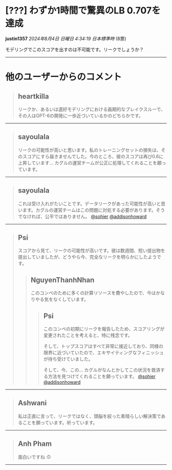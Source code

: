 # [???] わずか1時間で驚異のLB 0.707を達成

**justin1357** *2024年8月4日 日曜日 4:34:19 日本標準時* (8票)

モデリングでこのスコアを出すのは不可能です。リークでしょうか？

---
# 他のユーザーからのコメント

> ## heartkilla
> 
> リークか、あるいは選好モデリングにおける画期的なブレイクスルーで、その人はGPT-6の開発に一歩近づいているかのどちらかです。
> 
> 
> 
---
> ## sayoulala
> 
> リークの可能性が高いと思います。私のトレーニングセットの損失は、そのスコアにすら届きませんでした。今のところ、彼のスコアは再び0.6に上昇しています… カグルの運営チームが公正に処理してくれることを願っています。
> 
> 
> 
---
> ## sayoulala
> 
> これは受け入れがたいことです。データリークがあった可能性が高いと思います。カグルの運営チームはこの問題に対処する必要があります。そうでなければ、公平ではありません。   [@sohier](https://www.kaggle.com/sohier) [@addisonhoward](https://www.kaggle.com/addisonhoward)
> 
> 
> 
---
> ## Psi
> 
> スコアから見て、リークの可能性が高いです。彼は数週間、短い提出物を提出していましたが、どうやら今、完全なリークを明らかにしたようです。
> 
> 
> 
> > ## NguyenThanhNhan
> > 
> > このコンペのために多くの計算リソースを費やしたので、今はかなりやる気をなくしています。
> > 
> > 
> > 
> > > ## Psi
> > > 
> > > このコンペの初期にリークを報告したため、スコアリングが変更されたことを考えると、特に残念です。
> > > 
> > > そして、トップスコアはすべて非常に接近しており、同様の限界に近づいていたので、エキサイティングなフィニッシュが待ち受けていました。
> > > 
> > > そして、今、この… カグルがなんとかしてこの状況を救済する方法を見つけてくれることを願っています。 [@sohier](https://www.kaggle.com/sohier) [@addisonhoward](https://www.kaggle.com/addisonhoward) 
> > > 
> > > 
> > > 
---
> ## Ashwani
> 
> 私は正直に言って、リークではなく、頭脳を絞った素晴らしい解決策であることを願っています。祈っています。
> 
> 
> 
---
> ## Anh Pham
> 
> 面白いですね :D 
> 
> 
> 
---

